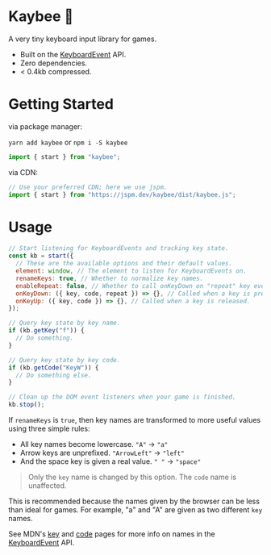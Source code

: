 # Kaybee 🐝

A very tiny keyboard input library for games.

- Built on the [KeyboardEvent]() API.
- Zero dependencies.
- < 0.4kb compressed.

# Getting Started

via package manager:

`yarn add kaybee` or `npm i -S kaybee`

```js
import { start } from "kaybee";
```

via CDN:

```js
// Use your preferred CDN; here we use jspm.
import { start } from "https://jspm.dev/kaybee/dist/kaybee.js";
```

# Usage

```javascript
// Start listening for KeyboardEvents and tracking key state.
const kb = start({
  // These are the available options and their default values.
  element: window, // The element to listen for KeyboardEvents on.
  renameKeys: true, // Whether to normalize key names.
  enableRepeat: false, // Whether to call onKeyDown on "repeat" key events.
  onKeyDown: ({ key, code, repeat }) => {}, // Called when a key is pressed.
  onKeyUp: ({ key, code }) => {}, // Called when a key is released.
});
```

```js
// Query key state by key name.
if (kb.getKey("f")) {
  // Do something.
}

// Query key state by key code.
if (kb.getCode("KeyW")) {
  // Do something else.
}
```

```js
// Clean up the DOM event listeners when your game is finished.
kb.stop();
```

If `renameKeys` is `true`, then key names are transformed to more useful values using three simple rules:

- All key names become lowercase. `"A"` -> `"a"`
- Arrow keys are unprefixed. `"ArrowLeft"` -> `"left"`
- And the space key is given a real value. `" "` -> `"space"`

> Only the `key` name is changed by this option. The `code` name is unaffected.

This is recommended because the names given by the browser can be less than ideal for games. For example, "a" and "A" are given as two different `key` names.

See MDN's [key]() and [code]() pages for more info on names in the [KeyboardEvent]() API.
